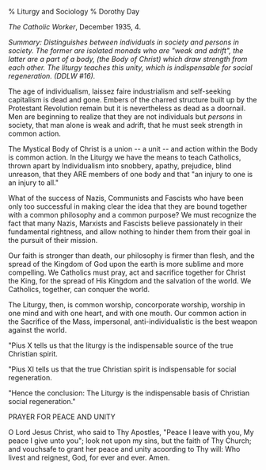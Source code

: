% Liturgy and Sociology
% Dorothy Day

*The Catholic Worker*, December 1935, 4.

*Summary: Distinguishes between individuals in society and persons in
society. The former are isolated monads who are "weak and adrift", the
latter are a part of a body, (the Body of Christ) which draw strength
from each other. The liturgy teaches this unity, which is indispensable
for social regeneration. (DDLW \#16).*

The age of individualism, laissez faire industrialism and self-seeking
capitalism is dead and gone. Embers of the charred structure built up by
the Protestant Revolution remain but it is nevertheless as dead as a
doornail. Men are beginning to realize that they are not individuals but
*persons* in society, that man alone is weak and adrift, that he must
seek strength in common action.

The Mystical Body of Christ is a union -- a unit -- and action within
the Body is common action. In the Liturgy we have the means to teach
Catholics, thrown apart by Individualism into snobbery, apathy,
prejudice, blind unreason, that they ARE members of one body and that
"an injury to one is an injury to all."

What of the success of Nazis, Communists and Fascists who have been only
too successful in making clear the idea that they are bound together
with a common philosophy and a common purpose? We must recognize the
fact that many Nazis, Marxists and Fascists believe passionately in
their fundamental rightness, and allow nothing to hinder them from their
goal in the pursuit of their mission.

Our faith is stronger than death, our philosophy is firmer than flesh,
and the spread of the Kingdom of God upon the earth is more sublime and
more compelling. We Catholics must pray, act and sacrifice together for
Christ the King, for the spread of His Kingdom and the salvation of the
world. We Catholics, together, can conquer the world.

The Liturgy, then, is common worship, concorporate worship, worship in
one mind and with one heart, and with one mouth. Our common action in
the Sacrifice of the Mass, impersonal, anti-individualistic is the best
weapon against the world.

"Pius X tells us that the liturgy is the indispensable source of the
true Christian spirit.

"Pius XI tells us that the true Christian spirit is indispensable for
social regeneration.

"Hence the conclusion: The Liturgy is the indispensable basis of
Christian social regeneration."

PRAYER FOR PEACE AND UNITY

O Lord Jesus Christ, who said to Thy Apostles, "Peace I leave with you,
My peace I give unto you"; look not upon my sins, but the faith of Thy
Church; and vouchsafe to grant her peace and unity acoording to Thy
will: Who livest and reignest, God, for ever and ever. Amen.
